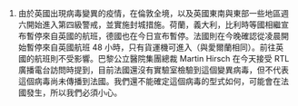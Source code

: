 1. 由於英國出現病毒變異的疫情，在倫敦全境，以及英國東南與東部一些地區週六開始進入第四級警戒，並實施封城措施。荷蘭，義大利，比利時等國相繼宣布暫停來自英國的航班，德國也在今日宣布暫停。法國則在今晚確認從凌晨開始暫停來自英國航班 48 小時，只有貨運機可進入（與愛爾蘭相同）。前往英國的航班則不受影響。巴黎公立醫院集團總裁 Martin Hirsch 在今天接受 RTL 廣播電台訪問時提到，目前法國還沒有實驗室檢驗到這個變異病毒，但不代表這個病毒尚未傳播到法國。我們還不能確定這個病毒的型式如何，可能會在法國發生，所以我們必須小心。